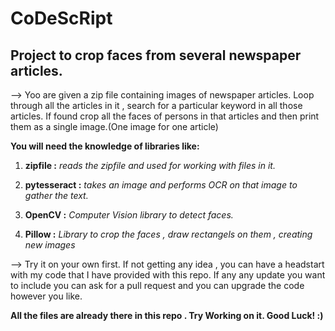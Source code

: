 # CoDeScRipt
## Project to crop faces from several newspaper articles.

--> Yoo are given a zip file containing images of newspaper articles. Loop through all the articles in it , search for a particular keyword in all those articles.
    If found crop all the faces of persons in that articles and then print them as a single image.(One image for one article)
    
**You will need the knowledge of libraries like:**

1. **zipfile :** *reads the zipfile and used for working with files in it.*

2. **pytesseract :** *takes an image and performs OCR on that image to gather the text.*

3. **OpenCV :** *Computer Vision library to detect faces.*

4. **Pillow :** *Library to crop the faces , draw rectangels on them , creating new images*
    
--> Try it on your own first. If not getting any idea , you can have a headstart with my code that I have provided with this repo. If any any update you want to include you can ask for a pull request and you can upgrade the code however you like.

**All the files are already there in this repo . Try Working on it. Good Luck! :)**
